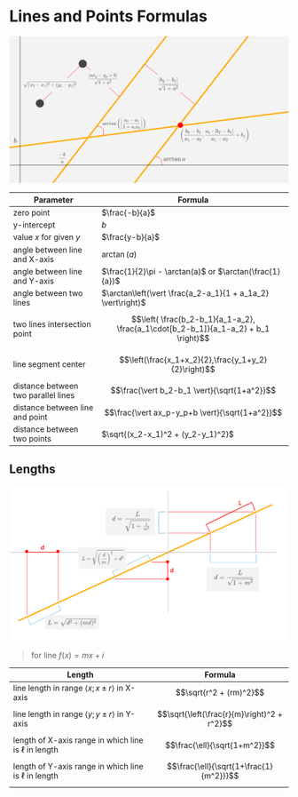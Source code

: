 # Lines and Points Formulas

![Lines and points formulas](https://github.com/damianc/dev-notes/blob/master/_images/math/lines-and-points-formulas.png "Lines and points formulas")

| Parameter | Formula |
|--|--|
| zero point | $\frac{-b}{a}$ |
| y-intercept | $b$ |
| value _x_ for given _y_ | $\frac{y-b}{a}$ |
| angle between line and X-axis | $\arctan(a)$ |
| angle between line and Y-axis | $\frac{1}{2}\pi - \arctan(a)$ or $\arctan(\frac{1}{a})$ |
| angle between two lines | $\arctan\left(\vert \frac{a_2-a_1}{1 + a_1a_2} \vert\right)$ |
| two lines intersection point | $$\left( \frac{b_2-b_1}{a_1-a_2}, \frac{a_1\cdot[b_2-b_1]}{a_1-a_2} + b_1 \right)$$ |
| line segment center | $$\left(\frac{x_1+x_2}{2},\frac{y_1+y_2}{2}\right)$$ |
| distance between two parallel lines | $$\frac{\vert b_2-b_1 \vert}{\sqrt{1+a^2}}$$ |
| distance between line and point | $$\frac{\vert ax_p-y_p+b \vert}{\sqrt{1+a^2}}$$ |
| distance between two points | $\sqrt{(x_2-x_1)^2 + (y_2-y_1)^2}$ |

## Lengths

![Lines lengths formulas](https://github.com/damianc/dev-notes/blob/master/_images/math/lines-lengths-formulas.png "Lines lengths formulas")

> for line $f(x) = mx + i$

| Length | Formula |
|--|--|
| line length in range $\langle x; x \pm r \rangle$ in X-axis | $$\sqrt{r^2 + (rm)^2}$$ |
| line length in range $\langle y; y \pm r \rangle$ in Y-axis | $$\sqrt{\left(\frac{r}{m}\right)^2 + r^2}$$ |
| length of X-axis range in which line is $\ell$ in length | $$\frac{\ell}{\sqrt{1+m^2}}$$ |
| length of Y-axis range in which line is $\ell$ in length | $$\frac{\ell}{\sqrt{1+\frac{1}{m^2}}}$$ |